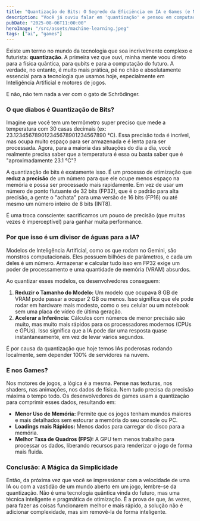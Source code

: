 ```yaml
---
title: "Quantização de Bits: O Segredo da Eficiência em IA e Games (e Não, Não é Quântico!)"
description: "Você já ouviu falar em 'quantização' e pensou em computadores quânticos? Calma. A técnica usada em IA e games é outra coisa, e ela é a razão pela qual seus modelos e jogos rodam tão rápido."
pubDate: "2025-08-06T11:00:00"
heroImage: "/src/assets/machine-learning.jpeg"
tags: ["ai", "games"]
---
```


Existe um termo no mundo da tecnologia que soa incrivelmente complexo e futurista: **quantização**. A primeira vez que ouvi, minha mente voou direto para a física quântica, para qubits e para a computação do futuro. A verdade, no entanto, é muito mais prática, pé no chão e absolutamente essencial para a tecnologia que usamos hoje, especialmente em Inteligência Artificial e motores de jogos.

E não, não tem nada a ver com o gato de Schrödinger.

### O que diabos é Quantização de Bits?

Imagine que você tem um termômetro super preciso que mede a temperatura com 30 casas decimais (ex: 23.123456789012345678901234567890 °C). Essa precisão toda é incrível, mas ocupa muito espaço para ser armazenada e é lenta para ser processada. Agora, para a maioria das situações do dia a dia, você realmente precisa saber que a temperatura é essa ou basta saber que é "aproximadamente 23.1 °C"?

A quantização de bits é exatamente isso. É um processo de otimização que **reduz a precisão** de um número para que ele ocupe menos espaço na memória e possa ser processado mais rapidamente. Em vez de usar um número de ponto flutuante de 32 bits (FP32), que é o padrão para alta precisão, a gente o "achata" para uma versão de 16 bits (FP16) ou até mesmo um número inteiro de 8 bits (INT8).

É uma troca consciente: sacrificamos um pouco de precisão (que muitas vezes é imperceptível) para ganhar muita performance.

### Por que isso é um divisor de águas para a IA?

Modelos de Inteligência Artificial, como os que rodam no Gemini, são monstros computacionais. Eles possuem bilhões de parâmetros, e cada um deles é um número. Armazenar e calcular tudo isso em FP32 exige um poder de processamento e uma quantidade de memória (VRAM) absurdos.

Ao quantizar esses modelos, os desenvolvedores conseguem:

1.  **Reduzir o Tamanho do Modelo:** Um modelo que ocupava 8 GB de VRAM pode passar a ocupar 2 GB ou menos. Isso significa que ele pode rodar em hardware mais modesto, como o seu celular ou um notebook sem uma placa de vídeo de última geração.
2.  **Acelerar a Inferência:** Cálculos com números de menor precisão são muito, mas muito mais rápidos para os processadores modernos (CPUs e GPUs). Isso significa que a IA pode dar uma resposta quase instantaneamente, em vez de levar vários segundos.

É por causa da quantização que hoje temos IAs poderosas rodando localmente, sem depender 100% de servidores na nuvem.

### E nos Games?

Nos motores de jogos, a lógica é a mesma. Pense nas texturas, nos shaders, nas animações, nos dados de física. Nem tudo precisa da precisão máxima o tempo todo. Os desenvolvedores de games usam a quantização para comprimir esses dados, resultando em:

-   **Menor Uso de Memória:** Permite que os jogos tenham mundos maiores e mais detalhados sem estourar a memória do seu console ou PC.
-   **Loadings mais Rápidos:** Menos dados para carregar do disco para a memória.
-   **Melhor Taxa de Quadros (FPS):** A GPU tem menos trabalho para processar os dados, liberando recursos para renderizar o jogo de forma mais fluida.

### Conclusão: A Mágica da Simplicidade

Então, da próxima vez que você se impressionar com a velocidade de uma IA ou com a vastidão de um mundo aberto em um jogo, lembre-se da quantização. Não é uma tecnologia quântica vinda do futuro, mas uma técnica inteligente e pragmática de otimização. É a prova de que, às vezes, para fazer as coisas funcionarem melhor e mais rápido, a solução não é adicionar complexidade, mas sim removê-la de forma inteligente.
